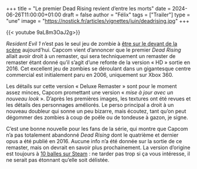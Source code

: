 +++
title = "Le premier Dead Rising revient d’entre les morts"
date = 2024-06-26T11:00:00+01:00
draft = false
author = "Félix"
tags = ["Trailer"]
type = "une"
image = "https://nostick.fr/articles/vignettes/juin/deadrising.jpg"
+++

{{< youtube 9aL8m3OaJ2g>}}

*Resident Evil 1* n’est pas le seul jeu de zombie à [être sur le devant de la scène](https://nostick.fr/articles/2024/juin/2604-premier-resident-evil-de-retour-sur-gog/) aujourd’hui. Capcom vient d’annoncer que le premier *Dead Rising* allait avoir droit à un remaster, qui sera techniquement un remaster de remaster étant donné qu’il s’agit d’une refonte de la version « HD » sortie en 2016. Cet excellent jeu de zombies se déroulant dans un gigantesque centre commercial est initialement paru en 2006, uniquement sur Xbox 360. 

Les détails sur cette version « Deluxe Remaster » sont pour le moment assez minces, Capcom promettant une version « *mise à jour avec un nouveau look* ». D’après les premières images, les textures ont été revues et les détails des personnages améliorés. Le perso principal a droit à un nouveau doubleur qui sonne un peu bizarre, mais écoutez, tant qu’on peut dégommer des zombies à coup de poêle ou de tondeuse à gazon, je signe.

C’est une bonne nouvelle pour les fans de la série, qui montre que Capcom n’a pas totalement abandonné *Dead Rising* dont le quatrième et dernier opus a été publié en 2016. Aucune info n’a été donnée sur la sortie de ce remaster, mais on devrait en savoir plus prochainement. La version d’origine est toujours à [10 balles sur Steam](https://store.steampowered.com/app/427190/DEAD_RISING/?l=french) : ne tarder pas trop si ça vous intéresse, il ne serait pas étonnant qu’elle soit délistée. 